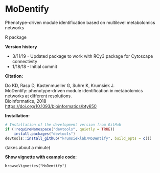 # MoDentify
Phenotype-driven module identification based on multilevel metabolomics networks

R package

**Version history**
- 3/11/19 - Updated package to work with RCy3 package for Cytoscape connectivity
- 1/18/18 - Initial commit

**Citation:**

Do KD, Rasp D, Kastenmueller G, Suhre K, Krumsiek J.  
MoDentify: phenotype-driven module identification in metabolomics networks at different resolutions.  
Bioinformatics, 2018  
https://doi.org/10.1093/bioinformatics/bty650

**Installation:**

```r
# Installation of the development version from GitHub
if (!requireNamespace("devtools", quietly = TRUE))
    install.packages("devtools")
devtools::install_github("krumsieklab/MoDentify", build_opts = c())
```

(takes about a minute)

**Show vignette with example code:**

`browseVignettes("MoDentify")`

